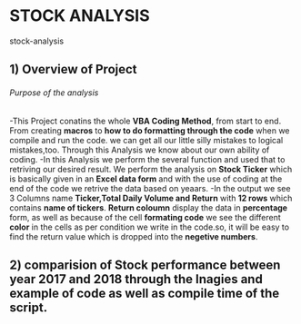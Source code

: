 # STOCK ANALYSIS

stock-analysis 

## 1) Overview of Project

###### Purpose of the analysis ######

-This Project conatins the whole **VBA Coding Method**, from start to end. From creating **macros** to **how to do formatting through the code** when we compile and run   the code. we can get all our little silly mistakes to logical mistakes,too. Through this Analysis we know about our own ability of coding.
-In this Analysis we perform the several function and used that to retriving our desired result. We perform the analysis on **Stock Ticker** which is basically given in an **Excel data form** and with the use of coding at the end of the code we retrive the data based on yeaars.
-In the output we see 3 Columns name **Ticker,Total Daily Volume and Return** with **12 rows** which contains **name of tickers**. **Return coloumn** display the data in **percentage** form, as well as because of the cell **formating code** we see the different **color** in the cells as per condition we write in the code.so, it will be easy to find the return value which is dropped into the **negetive numbers**.


## 2) comparision of Stock performance between year 2017 and 2018 through the Inagies and example of code as well as compile time of the script.




